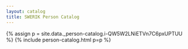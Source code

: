 ```yaml
---
layout: catalog
title: SWERIK Person Catalog
---
```

{% assign p = site.data._person-catalog.i-QW5W2LNiETVn7C6pxUPTUU %}
{% include person-catalog.html p=p %}

